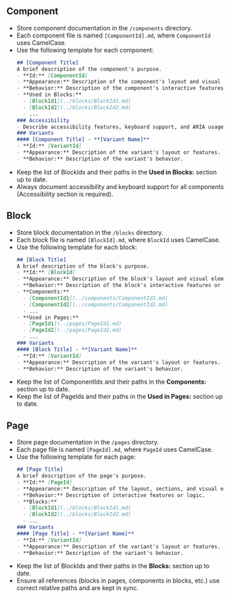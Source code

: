 ## Component
- Store component documentation in the `/components` directory.
- Each component file is named `[ComponentId].md`, where `ComponentId` uses CamelCase.
- Use the following template for each component:
  ```md
  ## [Component Title]
  A brief description of the component's purpose.
  - **Id:** [ComponentId]
  - **Appearance:** Description of the component's layout and visual elements.
  - **Behavior:** Description of the component's interactive features or logic.
  - **Used in Blocks:**
    - [BlockId1](../blocks/BlockId1.md)
    - [BlockId2](../blocks/BlockId2.md)
    - ...
  ### Accessibility
  - Describe accessibility features, keyboard support, and ARIA usage if relevant.
  ### Variants
  #### [Component Title] - **[Variant Name]**
  - **Id:** [VariantId]
  - **Appearance:** Description of the variant's layout or features.
  - **Behavior:** Description of the variant's behavior.
  ```
- Keep the list of BlockIds and their paths in the **Used in Blocks:** section up to date.
- Always document accessibility and keyboard support for all components (Accessibility section is required).

## Block
- Store block documentation in the `/blocks` directory.
- Each block file is named `[BlockId].md`, where `BlockId` uses CamelCase.
- Use the following template for each block:
  ```md
  ## [Block Title]
  A brief description of the block's purpose.
  - **Id:** [BlockId]
  - **Appearance:** Description of the block's layout and visual elements.
  - **Behavior:** Description of the block's interactive features or logic.
  - **Components:**
    - [ComponentId1](../components/ComponentId1.md)
    - [ComponentId2](../components/ComponentId2.md)
    - ...
  - **Used in Pages:**
    - [PageId1](../pages/PageId1.md)
    - [PageId2](../pages/PageId2.md)
    - ...
  ### Variants
  #### [Block Title] - **[Variant Name]**
  - **Id:** [VariantId]
  - **Appearance:** Description of the variant's layout or features.
  - **Behavior:** Description of the variant's behavior.
  ```
- Keep the list of ComponentIds and their paths in the **Components:** section up to date.
- Keep the list of PageIds and their paths in the **Used in Pages:** section up to date.

## Page
- Store page documentation in the `/pages` directory.
- Each page file is named `[PageId].md`, where `PageId` uses CamelCase.
- Use the following template for each page:
  ```md
  ## [Page Title]
  A brief description of the page's purpose.
  - **Id:** [PageId]
  - **Appearance:** Description of the layout, sections, and visual elements.
  - **Behavior:** Description of interactive features or logic.
  - **Blocks:**
    - [BlockId1](../blocks/BlockId1.md)
    - [BlockId2](../blocks/BlockId2.md)
    - ...
  ### Variants
  #### [Page Title] - **[Variant Name]**
  - **Id:** [VariantId]
  - **Appearance:** Description of the variant's layout or features.
  - **Behavior:** Description of the variant's behavior.
  ```
- Keep the list of BlockIds and their paths in the **Blocks:** section up to date.
- Ensure all references (blocks in pages, components in blocks, etc.) use correct relative paths and are kept in sync.
